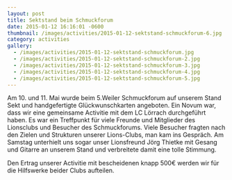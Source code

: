 ```yaml
---
layout: post
title: Sektstand beim Schmuckforum
date: 2015-01-12 16:16:01 -0600
thumbnail: /images/activities/2015-01-12-sektstand-schmuckforum-6.jpg
category: activities
gallery:
  - /images/activities/2015-01-12-sektstand-schmuckforum.jpg
  - /images/activities/2015-01-12-sektstand-schmuckforum-2.jpg
  - /images/activities/2015-01-12-sektstand-schmuckforum-3.jpg
  - /images/activities/2015-01-12-sektstand-schmuckforum-4.jpg
  - /images/activities/2015-01-12-sektstand-schmuckforum-5.jpg
---
```


Am 10. und 11. Mai wurde beim 5.Weiler Schmuckforum auf unserem Stand Sekt und handgefertigte Glückwunschkarten angeboten. Ein Novum war, dass wir eine gemeinsame Activitie  mit dem LC Lörrach durchgeführt haben. Es war ein Treffpunkt für viele Freunde und Mitglieder des Lionsclubs und Besucher des Schmuckforums. Viele Besucher fragten nach den Zielen und Strukturen unserer Lions-Clubs, man kam ins Gespräch. Am Samstag unterhielt uns sogar unser Lionsfreund Jörg Thietke mit Gesang und Gitarre an unserem Stand und verbreitete damit eine tolle Stimmung.

Den Ertrag unserer Activitie mit bescheidenen knapp 500€ werden wir für die Hilfswerke beider Clubs aufteilen. 